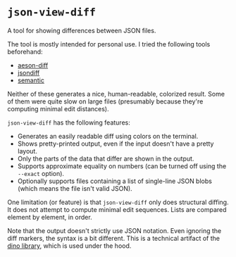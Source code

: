 # `json-view-diff`

A tool for showing differences between JSON files.

The tool is mostly intended for personal use. I tried the following tools beforehand:

  * [aeson-diff](https://hackage.haskell.org/package/aeson-diff)
  * [jsondiff](https://pypi.org/project/jsonpatch)
  * [semantic](https://github.com/github/semantic)

Neither of these generates a nice, human-readable, colorized result. Some of them were quite slow on large files (presumably because they're computing minimal edit distances).

`json-view-diff` has the following features:

  * Generates an easily readable diff using colors on the terminal.
  * Shows pretty-printed output, even if the input doesn't have a pretty layout.
  * Only the parts of the data that differ are shown in the output.
  * Supports approximate equality on numbers (can be turned off using the `--exact` option).
  * Optionally supports files containing a list of single-line JSON blobs (which means the file isn't valid JSON).

One limitation (or feature) is that `json-view-diff` only does structural diffing. It does not attempt to compute minimal edit sequences. Lists are compared element by element, in order.

Note that the output doesn't strictly use JSON notation. Even ignoring the diff markers, the syntax is a bit different. This is a technical artifact of the [dino library](http://hackage.haskell.org/package/dino), which is used under the hood.
